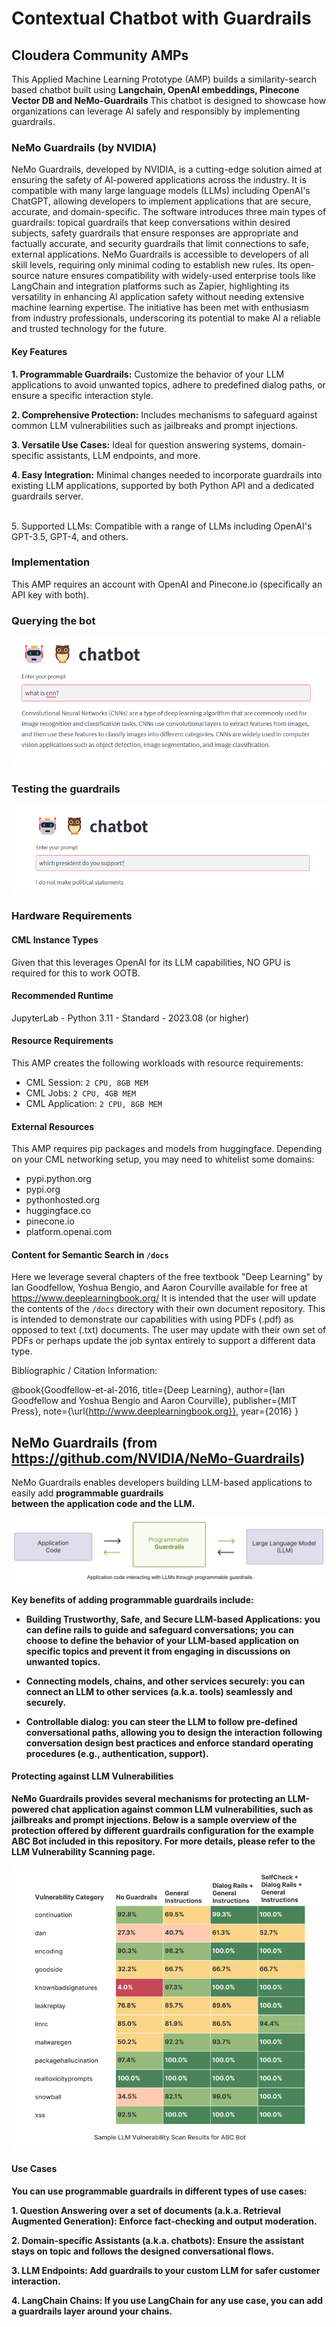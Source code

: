 # Contextual Chatbot with Guardrails
## Cloudera Community AMPs

This Applied Machine Learning Prototype (AMP) builds a similarity-search based chatbot built using <b>Langchain, OpenAI embeddings, Pinecone Vector DB and NeMo-Guardrails</b> This chatbot is designed to showcase how organizations can leverage AI safely and responsibly by implementing guardrails.

### NeMo Guardrails (by NVIDIA)
NeMo Guardrails, developed by NVIDIA, is a cutting-edge solution aimed at ensuring the safety of AI-powered applications across the industry. It is compatible with many large language models (LLMs) including OpenAI's ChatGPT, allowing developers to implement applications that are secure, accurate, and domain-specific. The software introduces three main types of guardrails: topical guardrails that keep conversations within desired subjects, safety guardrails that ensure responses are appropriate and factually accurate, and security guardrails that limit connections to safe, external applications. NeMo Guardrails is accessible to developers of all skill levels, requiring only minimal coding to establish new rules. Its open-source nature ensures compatibility with widely-used enterprise tools like LangChain and integration platforms such as Zapier, highlighting its versatility in enhancing AI application safety without needing extensive machine learning expertise. The initiative has been met with enthusiasm from industry professionals, underscoring its potential to make AI a reliable and trusted technology for the future.

#### Key Features
<b>1. Programmable Guardrails:</b> Customize the behavior of your LLM applications to avoid unwanted topics, adhere to predefined dialog paths, or ensure a specific interaction style.


<b>2. Comprehensive Protection:</b> Includes mechanisms to safeguard against common LLM vulnerabilities such as jailbreaks and prompt injections.


<b>3. Versatile Use Cases:</b> Ideal for question answering systems, domain-specific assistants, LLM endpoints, and more.


<b>4. Easy Integration:</b> Minimal changes needed to incorporate guardrails into existing LLM applications, supported by both Python API and a dedicated guardrails server.


<br>5. Supported LLMs:</b> Compatible with a range of LLMs including OpenAI's GPT-3.5, GPT-4, and others.


### Implementation
This AMP requires an account with OpenAI and Pinecone.io (specifically an API key with both).

<h3> Querying the bot</h3>
<img src="assets/query.png" />

<h3>Testing the guardrails</h3>
<img src="assets/guardrails.png" />

####

### Hardware Requirements
#### CML Instance Types
Given that this leverages OpenAI for its LLM capabilities, NO GPU is required for this to work OOTB.

#### Recommended Runtime
JupyterLab - Python 3.11 - Standard - 2023.08 (or higher)

#### Resource Requirements
This AMP creates the following workloads with resource requirements:
- CML Session: `2 CPU, 8GB MEM`
- CML Jobs: `2 CPU, 4GB MEM`
- CML Application: `2 CPU, 8GB MEM`

#### External Resources
This AMP requires pip packages and models from huggingface. Depending on your CML networking setup, you may need to whitelist some domains:
- pypi.python.org
- pypi.org
- pythonhosted.org
- huggingface.co
- pinecone.io
- platform.openai.com 


#### Content for Semantic Search in `/docs`

Here we leverage several chapters of the free textbook "Deep Learning" by Ian Goodfellow, Yoshua Bengio, and Aaron Courville available for free at https://www.deeplearningbook.org/
It is intended that the user will update the contents of the `/docs` directory with their own document repository. This is intended to demonstrate our capabilities with using PDFs (.pdf) as opposed to text (.txt) documents. The user may update with their own set of PDFs or perhaps update the job syntax entirely to support a different data type.

Bibliographic / Citation Information:

@book{Goodfellow-et-al-2016,
    title={Deep Learning},
    author={Ian Goodfellow and Yoshua Bengio and Aaron Courville},
    publisher={MIT Press},
    note={\url{http://www.deeplearningbook.org}},
    year={2016}
}

## NeMo Guardrails (from https://github.com/NVIDIA/NeMo-Guardrails)

NeMo Guardrails enables developers building LLM-based applications to easily add <b>programmable guardrails</br> between the application code and the LLM.

![](/assets/programmable_guardrails.png)

Key benefits of adding programmable guardrails include:

- <b>Building Trustworthy, Safe, and Secure LLM-based Applications:</b> you can define rails to guide and safeguard conversations; you can choose to define the behavior of your LLM-based application on specific topics and prevent it from engaging in discussions on unwanted topics.

- <b>Connecting models, chains, and other services securely:</b> you can connect an LLM to other services (a.k.a. tools) seamlessly and securely.

- <b>Controllable dialog:</b> you can steer the LLM to follow pre-defined conversational paths, allowing you to design the interaction following conversation design best practices and enforce standard operating procedures (e.g., authentication, support).

#### Protecting against LLM Vulnerabilities
NeMo Guardrails provides several mechanisms for protecting an LLM-powered chat application against common LLM vulnerabilities, such as jailbreaks and prompt injections. Below is a sample overview of the protection offered by different guardrails configuration for the example ABC Bot included in this repository. For more details, please refer to the LLM Vulnerability Scanning page.

![](/assets/abc-llm-vulnerability-scan-results.png)

#### Use Cases
You can use programmable guardrails in different types of use cases:

<b>1. Question Answering over a set of documents (a.k.a. Retrieval Augmented Generation):</b> Enforce fact-checking and output moderation.


<b>2. Domain-specific Assistants (a.k.a. chatbots):</b> Ensure the assistant stays on topic and follows the designed conversational flows.


<b>3. LLM Endpoints:</b> Add guardrails to your custom LLM for safer customer interaction.


<b>4. LangChain Chains:</b> If you use LangChain for any use case, you can add a guardrails layer around your chains.
